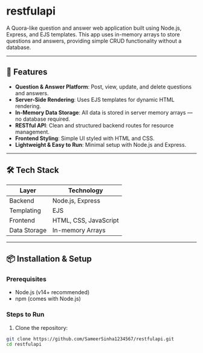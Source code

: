 # restfulapi

A Quora-like question and answer web application built using Node.js, Express, and EJS templates. This app uses in-memory arrays to store questions and answers, providing simple CRUD functionality without a database.

---

## 🚀 Features

- **Question & Answer Platform**: Post, view, update, and delete questions and answers.
- **Server-Side Rendering**: Uses EJS templates for dynamic HTML rendering.
- **In-Memory Data Storage**: All data is stored in server memory arrays — no database required.
- **RESTful API**: Clean and structured backend routes for resource management.
- **Frontend Styling**: Simple UI styled with HTML and CSS.
- **Lightweight & Easy to Run**: Minimal setup with Node.js and Express.

---

## 🛠️ Tech Stack

| Layer         | Technology              |
|---------------|-------------------------|
| Backend       | Node.js, Express        |
| Templating    | EJS                     |
| Frontend      | HTML, CSS, JavaScript   |
| Data Storage  | In-memory Arrays        |

---

## 📦 Installation & Setup

### Prerequisites

- Node.js (v14+ recommended)
- npm (comes with Node.js)

### Steps to Run

1. Clone the repository:

```bash
git clone https://github.com/SameerSinha1234567/restfulapi.git
cd restfulapi

